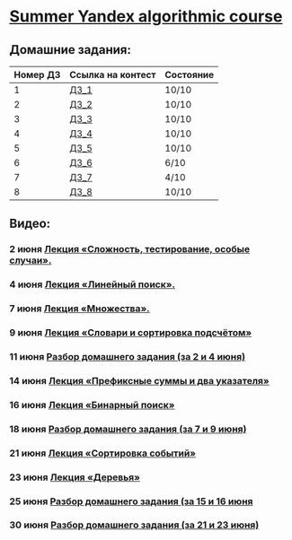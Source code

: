 # [Summer Yandex algorithmic course](https://yandex.ru/yaintern/algorithm-training)
## Домашние задания:

|Номер ДЗ  | Ссылка на контест | Состояние  |
|---|---|---|
|  1 | [ДЗ_1](https://contest.yandex.ru/contest/27393/enter/) | 10/10  |
|  2 | [ДЗ_2](https://contest.yandex.ru/contest/27472/enter/) | 10/10  |
|  3 | [ДЗ_3](https://contest.yandex.ru/contest/27663/enter/) | 10/10  |
|  4 | [ДЗ_4](https://contest.yandex.ru/contest/27665/enter/) | 10/10  |
|  5 | [ДЗ_5](https://contest.yandex.ru/contest/27794/enter/) | 10/10  |
|  6 | [ДЗ_6](https://contest.yandex.ru/contest/27844/enter/) |  6/10 |
|  7 | [ДЗ_7](https://contest.yandex.ru/contest/27883/enter/) | 4/10  |
|  8 | [ДЗ_8](https://contest.yandex.ru/contest/28069/enter/) | 10/10  |

## Видео:

### 2 июня 	[Лекция «Сложность, тестирование, особые случаи».](https://youtu.be/QLhqYNsPIVo) 

### 4 июня 	[Лекция «Линейный поиск».](https://youtu.be/SKwB41FrGgU)

### 7 июня 	[Лекция «Множества».](https://youtu.be/PUpmV2ieIHA)
### 9 июня 	[Лекция «Словари и сортировка подсчётом»](https://www.youtube.com/watch?v=Nb5mW1yWVSs)

### 11 июня 	[Разбор домашнего задания (за 2 и 4 июня)](https://youtu.be/mdJdB7On4AM)
### 14 июня 	[Лекция «Префиксные суммы и два указателя»](https://youtu.be/de28y8Dcvkg)

### 16 июня 	[Лекция «Бинарный поиск»](https://youtu.be/YENpZexHfuk)

### 18 июня 	[Разбор домашнего задания (за 7 и 9 июня)](https://youtu.be/J2C6rDqe8mQ)

### 21 июня 	[Лекция «Сортировка событий»](https://www.youtube.com/watch?v=hGixDBO-p6Q)
### 23 июня 	[Лекция «Деревья»](https://youtu.be/lEJzqHgyels)

### 25 июня 	[Разбор домашнего задания (за 15 и 16 июня](https://youtu.be/fqsuy5rwZhk)
### 30 июня 	[Разбор домашнего задания (за 21 и 23 июня)](https://www.youtube.com/watch?v=5lfkBD4dnGM)



